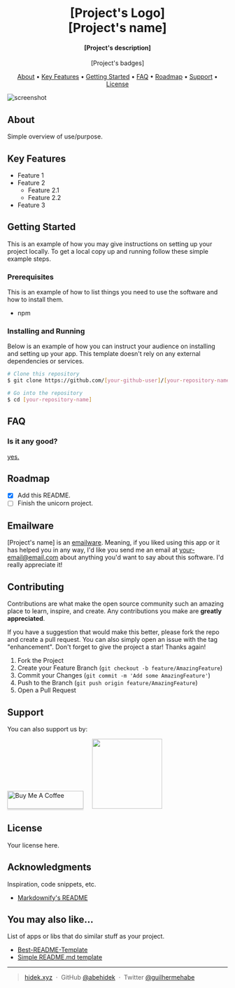<h1 align="center">
  <br>
  [Project's Logo]
  <br>
  [Project's name]
  <br>
</h1>

<h4 align="center">[Project's description]</h4>

<p align="center">
  [Project's badges]
</p>

<p align="center">
  <a href="#about">About</a> •
  <a href="#key-features">Key Features</a> •
  <a href="#getting-started">Getting Started</a> •
  <a href="#faq">FAQ</a> •
  <a href="#roadmap">Roadmap</a> •
  <a href="#support">Support</a> •
  <a href="#license">License</a>
</p>

![screenshot](screenshots/1.jpg)

## About

Simple overview of use/purpose.

## Key Features

- Feature 1
- Feature 2
  - Feature 2.1
  - Feature 2.2
- Feature 3

## Getting Started

This is an example of how you may give instructions on setting up your project locally. To get a local copy up and running follow these simple example steps.

### Prerequisites

This is an example of how to list things you need to use the software and how to install them.

- npm

### Installing and Running

Below is an example of how you can instruct your audience on installing and setting up your app. This template doesn't rely on any external dependencies or services.

```bash
# Clone this repository
$ git clone https://github.com/[your-github-user]/[your-repository-name]

# Go into the repository
$ cd [your-repository-name]
```

## FAQ

### Is it any good?

[yes.](https://news.ycombinator.com/item?id=3067434)

## Roadmap

- [x] Add this README.
- [ ] Finish the unicorn project.

## Emailware

[Project's name] is an [emailware](https://en.wiktionary.org/wiki/emailware). Meaning, if you liked using this app or it has helped you in any way, I'd like you send me an email at <your-email@email.com> about anything you'd want to say about this software. I'd really appreciate it!

## Contributing

Contributions are what make the open source community such an amazing place to learn, inspire, and create. Any contributions you make are **greatly appreciated**.

If you have a suggestion that would make this better, please fork the repo and create a pull request. You can also simply open an issue with the tag "enhancement".
Don't forget to give the project a star! Thanks again!

1. Fork the Project
2. Create your Feature Branch (`git checkout -b feature/AmazingFeature`)
3. Commit your Changes (`git commit -m 'Add some AmazingFeature'`)
4. Push to the Branch (`git push origin feature/AmazingFeature`)
5. Open a Pull Request

## Support

You can also support us by:

<p align="left">
  <a href="https://www.buymeacoffee.com" target="_blank"><img src="https://www.buymeacoffee.com/assets/img/custom_images/purple_img.png" alt="Buy Me A Coffee" style="height: 41px !important;width: 174px !important;box-shadow: 0px 3px 2px 0px rgba(190, 190, 190, 0.5) !important;-webkit-box-shadow: 0px 3px 2px 0px rgba(190, 190, 190, 0.5) !important;" ></a> &nbsp &nbsp
  <a href="https://www.patreon.com">
    <img src="https://c5.patreon.com/external/logo/become_a_patron_button@2x.png" width="160">
  </a>
</p>

## License

Your license here.

## Acknowledgments

Inspiration, code snippets, etc.

- [Markdownify's README](https://github.com/amitmerchant1990/electron-markdownify#readme)

## You may also like...

List of apps or libs that do similar stuff as your project.

- [Best-README-Template](https://github.com/othneildrew/Best-README-Template)
- [Simple README.md template](https://gist.github.com/DomPizzie/7a5ff55ffa9081f2de27c315f5018afc)

---

> [hidek.xyz](https://hidek.xyz) &nbsp;&middot;&nbsp;
> GitHub [@abehidek](https://github.com/abehidek) &nbsp;&middot;&nbsp;
> Twitter [@guilhermehabe](https://twitter.com/guilhermehabe)
